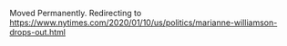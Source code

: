 Moved Permanently. Redirecting to
https://www.nytimes.com/2020/01/10/us/politics/marianne-williamson-drops-out.html
